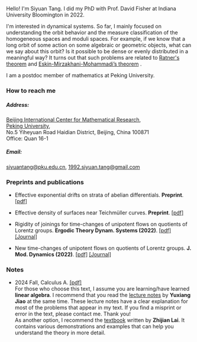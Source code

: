 

Hello! I'm Siyuan Tang. I did my PhD with Prof. David Fisher at Indiana University Bloomington in 2022.

I'm interested in dynamical systems. So far, I mainly focused on understanding the orbit behavior and the measure classification of the homogeneous spaces and moduli spaces. For example, if we know that a long orbit of some action on some algebraic or geometric objects, what can we say about this orbit? Is it possible to be dense or evenly distributed in a meaningful way?  It turns out that such problems are related to [Ratner's theorem](https://en.wikipedia.org/wiki/Ratner%27s_theorems) and [Eskin-Mirzakhani-Mohammadi’s theorem](https://arxiv.org/pdf/1502.05654) .  

I am a postdoc member of mathematics at Peking University. 

### How to reach me

##### Address:    
[Beijing International Center for Mathematical Research](https://bicmr.pku.edu.cn/),       
[Peking University](https://english.pku.edu.cn/),        
No.5 Yiheyuan Road Haidian District, Beijing, China 100871      
Office: Quan 16-1

##### Email:    
siyuantang@pku.edu.cn, 1992.siyuan.tang@gmail.com      

### Preprints and publications

- Effective exponential drifts on strata of abelian differentials. <strong>Preprint</strong>. [[pdf]](../MargulisFunction.pdf)

- Effective density of surfaces near Teichmüller curves. <strong>Preprint</strong>.  [[pdf]](../EffectiveDensity.pdf)

- Rigidity of joinings for time-changes of unipotent flows on quotients of Lorentz groups. <strong>Ergodic Theory Dynam. Systems (2022)</strong>. [[pdf]](../Joinings.pdf) [[Journal]](https://doi.org/10.1017/etds.2022.83)

- New time-changes of unipotent flows on quotients of Lorentz groups. <strong>J. Mod. Dynamics (2022)</strong>. [[pdf]](../NewTimeChanges.pdf) [[Journal]](https://doi.org/10.3934/jmd.2022002) 

### Notes

- 2024 Fall, Calculus A.  [[pdf]](../Calculus.pdf)     
For those who choose this text, I assume you are learning/have learned <strong><strong>linear algebra</strong></strong>. I recommend that you read the [lecture notes](https://yuxiangjiao.github.io/Notes/) by <strong>Yuxiang Jiao</strong> at the same time. These lecture notes have a clear explanation for most of the problems that appear in my text.  If you find a misprint or error in the text, please contact me. Thank you!   
As another option, I recommend the [textbook](https://gitee.com/galvin-lai/Advanced-Mathematics-Class-B-07) written by <strong>Zhijian Lai</strong>. It contains various demonstrations and examples that can help you understand the theory in more detail.
